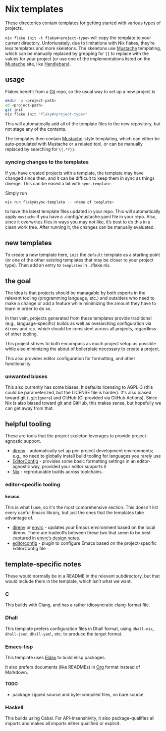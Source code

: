 # Nix templates

These directories contain templates for getting started with various types of projects.

`nix flake init -t flaky#<project-type>` will copy the template to your current directory. Unfortunately, due to limitations with Nix flakes, they’re less templates and more skeletons. The skeletons use [Mustache](https://mustache.github.io/) templating, which can be manually replaced by grepping for `{{` to replace with the values for your project (or use one of the implementations listed on the [Mustache](https://mustache.github.io/) site, like [Handlebars](https://handlebarsjs.com/)).

## usage

Flakes benefit from a [Git](https://git-scm.com/) repo, so the usual way to set up a new project is

```bash
mkdir -p <project-path>
cd <project-path>
git init
nix flake init "flaky#<project-type>"
```

This will automatically add all of the template files to the new repository, but not stage any of the contents.

The templates then contain [Mustache](http://mustache.github.io/)-style templating, which can either be auto-populated with Mustache or a related tool, or can be manually replaced by searching for `{{.*?}}`.

### syncing changes to the templates

If you have created projects with a template, the template may have changed since then. and it can be difficult to keep them in sync as things diverge. This can be eased a bit with `sync-template`.

Simply run

```bash
nix run flaky#sync-template -- <name of template>
```

to have the latest template files updated in your repo. This will automatically apply `mustache` if you have a .config/mustache.yaml file in your repo. Also, since it overwrites files in ways you may not like, it’s best to do this in a clean work tree. After running it, the changes can be manually evaluated.

## new templates

To create a new template here, `init` the `default` template as a starting point (or one of the other existing templates that may be closer to your project type). Then add an entry to `templates` in ../flake.nix.

## the goal

The idea is that projects should be managable by both experts in the relevant tooling (programming language, etc.) and outsiders who need to make a change or add a feature while minimizing the amount they have to learn in order to do so.

In that vein, projects generated from these templates provide traditional (e.g., language-specific) builds as well as overarching configuration via `direnv` and `nix`, which should be consistent across all projects, regardless of other tooling.

This project strives to both encompass as much project setup as possible while also minimizing the about of boilerplate necessary to create a project.

This also provides editor configuration for formatting, and other functionality.

### unwanted biases

This also currently has some biases. It defaults licensing to AGPL-3 (this could be parameterized, but the LICENSE file is harder). It's also biased toward git (`.gitignore`) and GitHub (CI provided via GitHub Actions). Since Nix is also biased toward git and GitHub, this makes sense, but hopefully we can get away from that.

## helpful tooling

These are tools that the project skeleton leverages to provide project-agnostic support.

- [direnv](https://direnv.net/) - automatically set up per-project development environments; e.g., no need to globally install build tooling for languages you rarely use
- [EditorConfig](https://editorconfig.org/) - provides some basic formatting settings in an editor-agnostic way, provided your editor supports it
- [Nix](https://nixos.org/) - reproducable builds across toolchains.

### editor-specific tooling

#### Emacs

This is what I use, so it's the most comprehensive section. This doesn't list every useful Emacs library, but just the ones that the templates take advantage of.

- [direnv](https://github.com/wbolster/emacs-direnv) or [envrc](https://github.com/purcell/envrc) - updates your Emacs environment based on the local direnv. There are tradeoffs between these two that seem to be best captured in [envrc’s design notes](https://github.com/purcell/envrc#design-notes).
- [editorconfig](https://github.com/editorconfig/editorconfig-emacs) - plugin to configure Emacs based on the project-specific EditorConfig file

## template-specific notes

These would normally be in a README in the relevant subdirectory, but that would include them in the template, which isn’t what we want.

### C

This builds with Clang, and has a rather idiosyncratic clang-format file.

### Dhall

This template prefers configuration files in Dhall format, using `dhall-nix`, `dhall-json`, `dhall-yaml`, etc. to produce the target format.

### Emacs-lisp

This template uses [Eldev](https://emacs-eldev.github.io/eldev/) to build elisp packages.

It also prefers documents (like READMEs) in [Org](https://emacs-eldev.github.io/eldev/) format instead of Markdown.

#### TODO

- package zipped source and byte-compiled files, no bare source

### Haskell

This builds using Cabal. For API-insensitivity, it also package-qualifies all imports and makes all imports either qualified or explicit.
